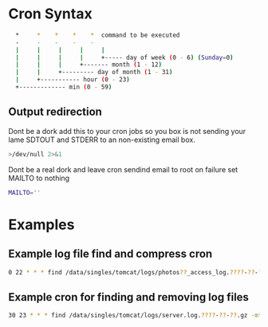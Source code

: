 # Cron Syntax
```bash
  *     *    *    *    *  command to be executed
  -     -    -    -    -
  |     |     |     |     |
  |     |     |     |     +----- day of week (0 - 6) (Sunday=0)
  |     |     |     +------- month (1 - 12)
  |     |     +--------- day of month (1 - 31)
  |     +----------- hour (0 - 23)
  +------------- min (0 - 59)
```

## Output redirection
Dont be a dork add this to your cron jobs so you box is not sending your lame SDTOUT and STDERR to an non-existing email box.
```bash
>/dev/null 2>&1
```
Dont be a real dork and leave cron sendind email to root on failure set MAILTO to nothing
```bash
MAILTO=''
```
# Examples
## Example log file find and compress cron
```bash
0 22 * * * find /data/singles/tomcat/logs/photos??_access_log.????-??-??.txt -mtime +10 -print -exec nice /bin/gzip {} \; > /dev/null 2>&1 
```
## Example cron for finding and removing log files
```bash
30 23 * * * find /data/singles/tomcat/logs/server.log.????-??-??.gz -mtime +30 -print -exec rm -f {} \; > /dev/null 2>&1 
```
